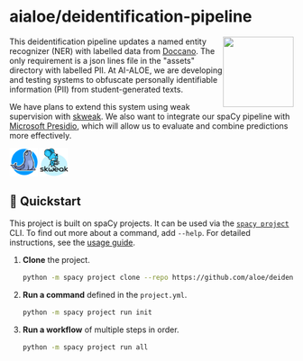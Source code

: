 # aialoe/deidentification-pipeline

<a href="https://aialoe.org/"><img src="https://aialoe.org/wp-content/uploads/2021/11/AI-ALOE-150.jpg" width="125" height="125" align="right" /></a>

This deidentification pipeline updates a named entity recognizer (NER) with labelled data from [Doccano](https://github.com/doccano/doccano). The only requirement is a json lines file in the "assets" directory with labelled PII. At AI-ALOE, we are developing and testing systems to obfuscate personally identifiable information (PII) from student-generated texts. 

We have plans to extend this system using weak supervision with [skweak](https://github.com/NorskRegnesentral/skweak). We also want to  integrate our spaCy pipeline with [Microsoft Presidio](https://microsoft.github.io/presidio/), which will allow us to evaluate and combine predictions more effectively.

<a href="https://github.com/doccano/doccano"><img src="https://github.com/doccano/doccano/blob/master/frontend/assets/icon.png?raw=true" width="50" height="50" /></a>
<a href="https://github.com/NorskRegnesentral/skweak"><img src="https://raw.githubusercontent.com/NorskRegnesentral/skweak/main/data/skweak_logo.jpg" width="50" height="50"/></a>



## 🚀 Quickstart

This project is built on spaCy projects. It can be used via the
[`spacy project`](https://spacy.io/api/cli#project) CLI. To find out
more about a command, add `--help`. For detailed instructions, see the
[usage guide](https://spacy.io/usage/projects).

1. **Clone** the project.
   ```bash
   python -m spacy project clone --repo https://github.com/aloe/deidentification-pipeline
   ```
2. **Run a command** defined in the `project.yml`.
   ```bash
   python -m spacy project run init
   ```
3. **Run a workflow** of multiple steps in order.
   ```bash
   python -m spacy project run all
   ```